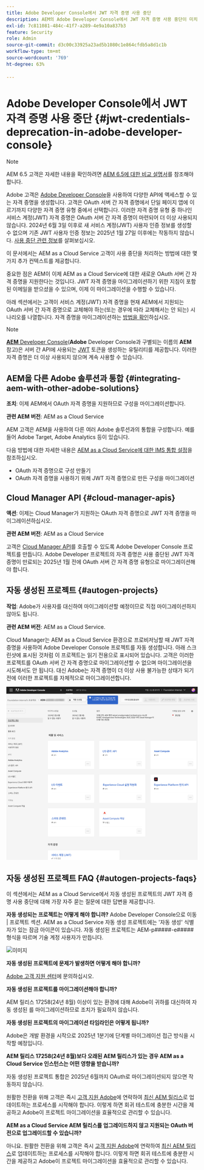 ```yaml
---
title: Adobe Developer Console에서 JWT 자격 증명 사용 중단
description: AEM의 Adobe Developer Console에서 JWT 자격 증명 사용 중단이 미치는 영향에 대해 알아봅니다.
exl-id: 7c811081-484c-41f7-a289-4e9a10a837b3
feature: Security
role: Admin
source-git-commit: d3c00c33925a23ad5b1080c1e864cfdb5a8d1c1b
workflow-type: tm+mt
source-wordcount: '769'
ht-degree: 63%

---
```


# Adobe Developer Console에서 JWT 자격 증명 사용 중단 {#jwt-credentials-deprecation-in-adobe-developer-console}

>[!NOTE]
>
>AEM 6.5 고객은 자세한 내용을 확인하려면 [AEM 6.5에 대한 비교 설명서](https://experienceleague.adobe.com/ko/docs/experience-manager-65/content/security/jwt-credentials-deprecation-in-adobe-developer-console)를 참조해야 합니다.

Adobe 고객은 [Adobe Developer Console](https://developer.adobe.com/console)을 사용하여 다양한 API에 액세스할 수 있는 자격 증명을 생성합니다. 고객은 OAuth 서버 간 자격 증명에서 단일 페이지 앱에 이르기까지 다양한 자격 증명 유형 중에서 선택합니다. 이러한 자격 증명 유형 중 하나인 서비스 계정(JWT) 자격 증명은 OAuth 서버 간 자격 증명이 마련되어 더 이상 사용되지 않습니다. 2024년 6월 3일 이후로 새 서비스 계정(JWT) 사용자 인증 정보를 생성할 수 없으며 기존 JWT 사용자 인증 정보는 2025년 1월 27일 이후에는 작동하지 않습니다. [사용 중단 관련 정보](https://developer.adobe.com/developer-console/docs/guides/authentication/ServerToServerAuthentication/migration/)를 살펴보십시오.

이 문서에서는 AEM as a Cloud Service 고객이 사용 중단을 처리하는 방법에 대한 몇 가지 추가 컨텍스트를 제공합니다.

중요한 점은 AEM이 이제 AEM as a Cloud Service에 대한 새로운 OAuth 서버 간 자격 증명을 지원한다는 것입니다. JWT 자격 증명을 마이그레이션하기 위한 지침이 포함된 이메일을 받으셨을 수 있으며, 이제 이 마이그레이션을 수행할 수 있습니다.

아래 섹션에서는 고객이 서비스 계정(JWT) 자격 증명을 현재 AEM에서 지원되는 OAuth 서버 간 자격 증명으로 교체해야 하는(또는 경우에 따라 교체해서는 안 되는) 시나리오를 나열합니다. 자격 증명을 마이그레이션하는 [방법을 확인](https://developer.adobe.com/developer-console/docs/guides/authentication/ServerToServerAuthentication/migration/#migration-overview)하십시오.

>[!NOTE]
>
>[**AEM** Developer Console](/help/implementing/developing/introduction/development-guidelines.md#crxde-lite-and-developer-console)(**Adobe** Developer Console과 구별되는 이름의 **AEM** 참고)은 서버 간 API에 사용되는 [JWT](/help/implementing/developing/introduction/generating-access-tokens-for-server-side-apis.md) 토큰을 생성하는 유틸리티를 제공합니다. 이러한 자격 증명은 더 이상 사용되지 않으며 계속 사용할 수 있습니다.

## AEM을 다른 Adobe 솔루션과 통합 {#integrating-aem-with-other-adobe-solutions}

**조치**: 이제 AEM에서 OAuth 자격 증명을 지원하므로 구성을 마이그레이션합니다.

**관련 AEM 버전**: AEM as a Cloud Service

AEM 고객은 AEM을 사용하여 다른 여러 Adobe 솔루션과의 통합을 구성합니다. 예를 들어 Adobe Target, Adobe Analytics 등이 있습니다.

다음 방법에 대한 자세한 내용은 [AEM as a Cloud Service에 대한 IMS 통합 설정](/help/security/setting-up-ims-integrations-for-aem-as-a-cloud-service.md)을 참조하십시오.

* OAuth 자격 증명으로 구성 만들기
* OAuth 자격 증명을 사용하기 위해 JWT 자격 증명으로 만든 구성을 마이그레이션

## Cloud Manager API {#cloud-manager-apis}

**액션**: 이제는 Cloud Manager가 지원하는 OAuth 자격 증명으로 JWT 자격 증명을 마이그레이션하십시오.

**관련 AEM 버전**: AEM as a Cloud Service

고객은 [Cloud Manager API](https://developer.adobe.com/experience-cloud/cloud-manager/guides/getting-started/create-api-integration/)를 호출할 수 있도록 Adobe Developer Console 프로젝트를 만듭니다. Adobe Developer 프로젝트의 자격 증명은 사용 중단된 JWT 자격 증명이 만료되는 2025년 1월 전에 OAuth 서버 간 자격 증명 유형으로 마이그레이션해야 합니다.

## 자동 생성된 프로젝트 {#autogen-projects}

**작업**: Adobe가 사용자를 대신하여 마이그레이션할 예정이므로 직접 마이그레이션하지 않아도 됩니다.

**관련 AEM 버전**: AEM as a Cloud Service.

Cloud Manager는 AEM as a Cloud Service 환경으로 프로비저닝할 때 JWT 자격 증명을 사용하여 Adobe Developer Console 프로젝트를 자동 생성합니다. 아래 스크린샷에 표시된 것처럼 이 프로젝트는 읽기 전용으로 표시되어 있습니다. 고객은 이러한 프로젝트를 OAuth 서버 간 자격 증명으로 마이그레이션할 수 없으며 마이그레이션을 시도해서도 안 됩니다. 대신 Adobe는 자격 증명이 더 이상 사용 불가능한 상태가 되기 전에 이러한 프로젝트를 자체적으로 마이그레이션합니다.

![자동 생성된 프로젝트](/help/security/assets/jwt-deprecation-autogen-projects.png)

## 자동 생성된 프로젝트 FAQ {#autogen-projects-faqs}

이 섹션에서는 AEM as a Cloud Service에서 자동 생성된 프로젝트의 JWT 자격 증명 사용 중단에 대해 가장 자주 묻는 질문에 대한 답변을 제공합니다.

**자동 생성되는 프로젝트는 어떻게 해야 합니까?**
Adobe Developer Console으로 이동 | 프로젝트 섹션.  AEM as a Cloud Service 자동 생성 프로젝트에는 &#39;자동 생성&#39; 식별자가 있는 잠금 아이콘이 있습니다.  자동 생성된 프로젝트는 AEM-p#####-e##### 형식을 따르며 기술 계정 사용자가 만듭니다.

<img width="439" alt="이미지" src="https://git.corp.adobe.com/storage/user/16149/files/6b20a8a3-3711-4741-8f2c-ec5e36fe97cc">


**자동 생성된 프로젝트에 문제가 발생하면 어떻게 해야 합니까?**

[Adobe 고객 지원 센터](https://helpx.adobe.com/kr/enterprise/using/support-for-experience-cloud.html)에 문의하십시오.

**자동 생성된 프로젝트를 마이그레이션해야 합니까?**

AEM 릴리스 17258(24년 8월) 이상이 있는 환경에 대해 Adobe이 귀하를 대신하여 자동 생성된 를 마이그레이션하므로 조치가 필요하지 않습니다.

**자동 생성된 프로젝트의 마이그레이션 타임라인은 어떻게 됩니까?**

Adobe은 개발 환경을 시작으로 2025년 1분기에 단계별 마이그레이션 접근 방식을 시작할 예정입니다.

**AEM 릴리스 17258(24년 8월)보다 오래된 AEM 릴리스가 있는 경우 AEM as a Cloud Service 인스턴스는 어떤 영향을 받습니까?**

자동 생성된 프로젝트 통합은 2025년 6월까지 OAuth로 마이그레이션되지 않으면 작동하지 않습니다.

원활한 전환을 위해 고객은 즉시 [고객 지원 Adobe](https://helpx.adobe.com/kr/enterprise/using/support-for-experience-cloud.html)에 연락하여 [최신 AEM 릴리스](https://experienceleague.adobe.com/ko/docs/experience-manager-cloud-service/content/release-notes/maintenance/latest)로 업데이트하는 프로세스를 시작해야 합니다. 이렇게 하면 회귀 테스트에 충분한 시간을 제공하고 Adobe이 프로젝트 마이그레이션을 효율적으로 관리할 수 있습니다.

**AEM as a Cloud Service AEM 릴리스를 업그레이드하지 않고 지원되는 OAuth 버전으로 업그레이드할 수 있습니까?**

아니요. 원활한 전환을 위해 고객은 즉시 [고객 지원 Adobe](https://helpx.adobe.com/kr/enterprise/using/support-for-experience-cloud.html)에 연락하여 [최신 AEM 릴리스](https://experienceleague.adobe.com/ko/docs/experience-manager-cloud-service/content/release-notes/maintenance/latest)로 업데이트하는 프로세스를 시작해야 합니다. 이렇게 하면 회귀 테스트에 충분한 시간을 제공하고 Adobe이 프로젝트 마이그레이션을 효율적으로 관리할 수 있습니다.

